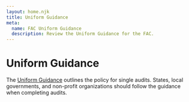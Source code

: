 ```yaml
---
layout: home.njk
title: Uniform Guidance
meta:
  name: FAC Uniform Guidance
  description: Review the Uniform Guidance for the FAC.
---
```


# Uniform Guidance

The [Uniform Guidance](https://www.ecfr.gov/current/title-2/subtitle-A/chapter-II/part-200?toc=1) outlines the policy for single audits. States, local governments, and non-profit organizations should follow the guidance when completing audits.
